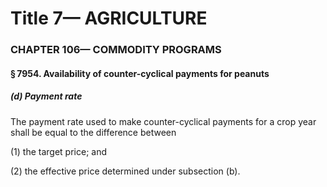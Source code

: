 
# Title 7— AGRICULTURE
### CHAPTER 106— COMMODITY PROGRAMS
#### § 7954. Availability of counter-cyclical payments for peanuts
##### (d) Payment rate

The payment rate used to make counter-cyclical payments for a crop year shall be equal to the difference between

(1) the target price; and

(2) the effective price determined under subsection (b).
